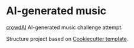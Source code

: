 # AI-generated music

[crowdAI](https://www.crowdai.org/challenges/ai-generated-music-challenge) AI-generated music challenge attempt.

Structure project based on [Cookiecutter template](http://drivendata.github.io/cookiecutter-data-science/).
